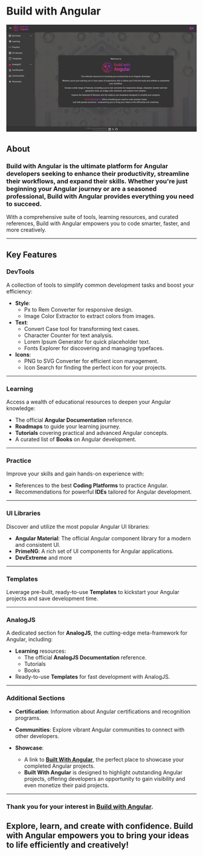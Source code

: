 # Build with Angular

[![BuildWithAngular](buildwithangular.jpg)](https://built.withangular.dev)

## About

### Build with Angular is the ultimate platform for Angular developers seeking to enhance their productivity, streamline their workflows, and expand their skills. Whether you're just beginning your Angular journey or are a seasoned professional, Build with Angular provides everything you need to succeed.

With a comprehensive suite of tools, learning resources, and curated references, Build with Angular empowers you to code smarter, faster, and more creatively.

---

## Key Features

### **DevTools**
A collection of tools to simplify common development tasks and boost your efficiency:
- **Style**:  
  - Px to Rem Converter for responsive design.  
  - Image Color Extractor to extract colors from images.
- **Text**:  
  - Convert Case tool for transforming text cases.  
  - Character Counter for text analysis.  
  - Lorem Ipsum Generator for quick placeholder text.  
  - Fonts Explorer for discovering and managing typefaces.
- **Icons**:  
  - PNG to SVG Converter for efficient icon management.  
  - Icon Search for finding the perfect icon for your projects. 

---

### **Learning**
Access a wealth of educational resources to deepen your Angular knowledge:
- The official **Angular Documentation** reference.
- **Roadmaps** to guide your learning journey.  
- **Tutorials** covering practical and advanced Angular concepts.  
- A curated list of **Books** on Angular development.

---

### **Practice**
Improve your skills and gain hands-on experience with:
- References to the best **Coding Platforms** to practice Angular.  
- Recommendations for powerful **IDEs** tailored for Angular development.

---

### **UI Libraries**
Discover and utilize the most popular Angular UI libraries:
- **Angular Material**: The official Angular component library for a modern and consistent UI.  
- **PrimeNG**: A rich set of UI components for Angular applications.
- **DevExtreme** and more

---

### **Templates**
Leverage pre-built, ready-to-use **Templates** to kickstart your Angular projects and save development time.

---

### **AnalogJS**
A dedicated section for **AnalogJS**, the cutting-edge meta-framework for Angular, including:
- **Learning** resources: 
  - The official **AnalogJS Documentation** reference.
  - Tutorials 
  - Books 
- Ready-to-use **Templates** for fast development with AnalogJS.

---

### **Additional Sections**
- **Certification**: Information about Angular certifications and recognition programs.  

- **Communities**: Explore vibrant Angular communities to connect with other developers.  

- **Showcase**:  
  - A link to [**Built With Angular**](https://built.withangular.dev), the perfect place to showcase your completed Angular projects.  
  - **Built With Angular** is designed to highlight outstanding Angular projects, offering developers an opportunity to gain visibility and even monetize their paid projects.  

---

### Thank you for your interest in [**Build with Angular**](https://built.withangular.dev).

## Explore, learn, and create with confidence. Build with Angular empowers you to bring your ideas to life efficiently and creatively!
